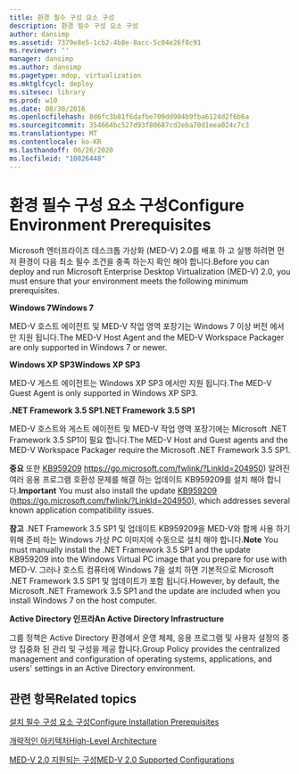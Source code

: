 ```yaml
---
title: 환경 필수 구성 요소 구성
description: 환경 필수 구성 요소 구성
author: dansimp
ms.assetid: 7379e8e5-1cb2-4b8e-8acc-5c04e26f8c91
ms.reviewer: ''
manager: dansimp
ms.author: dansimp
ms.pagetype: mdop, virtualization
ms.mktglfcycl: deploy
ms.sitesec: library
ms.prod: w10
ms.date: 08/30/2016
ms.openlocfilehash: 8d6fc3b81f6dafbe709dd904b9fba6124d2f6b6a
ms.sourcegitcommit: 354664bc527d93f80687cd2eba70d1eea024c7c3
ms.translationtype: MT
ms.contentlocale: ko-KR
ms.lasthandoff: 06/26/2020
ms.locfileid: "10826448"
---
```

# <span data-ttu-id="cb05f-103">환경 필수 구성 요소 구성</span><span class="sxs-lookup"><span data-stu-id="cb05f-103">Configure Environment Prerequisites</span></span>


<span data-ttu-id="cb05f-104">Microsoft 엔터프라이즈 데스크톱 가상화 (MED-V) 2.0를 배포 하 고 실행 하려면 먼저 환경이 다음 최소 필수 조건을 충족 하는지 확인 해야 합니다.</span><span class="sxs-lookup"><span data-stu-id="cb05f-104">Before you can deploy and run Microsoft Enterprise Desktop Virtualization (MED-V) 2.0, you must ensure that your environment meets the following minimum prerequisites.</span></span>

**<span data-ttu-id="cb05f-105">Windows 7</span><span class="sxs-lookup"><span data-stu-id="cb05f-105">Windows 7</span></span>**

<span data-ttu-id="cb05f-106">MED-V 호스트 에이전트 및 MED-V 작업 영역 포장기는 Windows 7 이상 버전 에서만 지원 됩니다.</span><span class="sxs-lookup"><span data-stu-id="cb05f-106">The MED-V Host Agent and the MED-V Workspace Packager are only supported in Windows 7 or newer.</span></span>

**<span data-ttu-id="cb05f-107">Windows XP SP3</span><span class="sxs-lookup"><span data-stu-id="cb05f-107">Windows XP SP3</span></span>**

<span data-ttu-id="cb05f-108">MED-V 게스트 에이전트는 Windows XP SP3 에서만 지원 됩니다.</span><span class="sxs-lookup"><span data-stu-id="cb05f-108">The MED-V Guest Agent is only supported in Windows XP SP3.</span></span>

**<span data-ttu-id="cb05f-109">.NET Framework 3.5 SP1</span><span class="sxs-lookup"><span data-stu-id="cb05f-109">.NET Framework 3.5 SP1</span></span>**

<span data-ttu-id="cb05f-110">MED-V 호스트와 게스트 에이전트 및 MED-V 작업 영역 포장기에는 Microsoft .NET Framework 3.5 SP1이 필요 합니다.</span><span class="sxs-lookup"><span data-stu-id="cb05f-110">The MED-V Host and Guest agents and the MED-V Workspace Packager require the Microsoft .NET Framework 3.5 SP1.</span></span>

<span data-ttu-id="cb05f-111">**중요**  또한 [KB959209](https://go.microsoft.com/fwlink/?LinkId=204950) https://go.microsoft.com/fwlink/?LinkId=204950) 알려진 여러 응용 프로그램 호환성 문제를 해결 하는 업데이트 KB959209를 설치 해야 합니다.</span><span class="sxs-lookup"><span data-stu-id="cb05f-111">**Important** You must also install the update [KB959209](https://go.microsoft.com/fwlink/?LinkId=204950) (https://go.microsoft.com/fwlink/?LinkId=204950), which addresses several known application compatibility issues.</span></span>

 

<span data-ttu-id="cb05f-112">**참고**  .NET Framework 3.5 SP1 및 업데이트 KB959209을 MED-V와 함께 사용 하기 위해 준비 하는 Windows 가상 PC 이미지에 수동으로 설치 해야 합니다.</span><span class="sxs-lookup"><span data-stu-id="cb05f-112">**Note** You must manually install the .NET Framework 3.5 SP1 and the update KB959209 into the Windows Virtual PC image that you prepare for use with MED-V.</span></span> <span data-ttu-id="cb05f-113">그러나 호스트 컴퓨터에 Windows 7을 설치 하면 기본적으로 Microsoft .NET Framework 3.5 SP1 및 업데이트가 포함 됩니다.</span><span class="sxs-lookup"><span data-stu-id="cb05f-113">However, by default, the Microsoft .NET Framework 3.5 SP1 and the update are included when you install Windows 7 on the host computer.</span></span>

 

**<span data-ttu-id="cb05f-114">Active Directory 인프라</span><span class="sxs-lookup"><span data-stu-id="cb05f-114">An Active Directory Infrastructure</span></span>**

<span data-ttu-id="cb05f-115">그룹 정책은 Active Directory 환경에서 운영 체제, 응용 프로그램 및 사용자 설정의 중앙 집중화 된 관리 및 구성을 제공 합니다.</span><span class="sxs-lookup"><span data-stu-id="cb05f-115">Group Policy provides the centralized management and configuration of operating systems, applications, and users' settings in an Active Directory environment.</span></span>

## <span data-ttu-id="cb05f-116">관련 항목</span><span class="sxs-lookup"><span data-stu-id="cb05f-116">Related topics</span></span>


[<span data-ttu-id="cb05f-117">설치 필수 구성 요소 구성</span><span class="sxs-lookup"><span data-stu-id="cb05f-117">Configure Installation Prerequisites</span></span>](configure-installation-prerequisites.md)

[<span data-ttu-id="cb05f-118">개략적인 아키텍처</span><span class="sxs-lookup"><span data-stu-id="cb05f-118">High-Level Architecture</span></span>](high-level-architecturemedv2.md)

[<span data-ttu-id="cb05f-119">MED-V 2.0 지원되는 구성</span><span class="sxs-lookup"><span data-stu-id="cb05f-119">MED-V 2.0 Supported Configurations</span></span>](med-v-20-supported-configurations.md)

 

 





